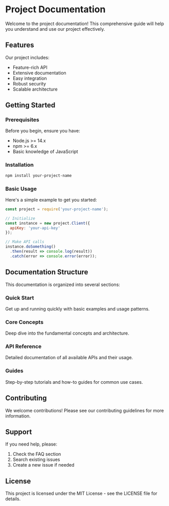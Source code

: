 <!-- docs/README.md -->
# Project Documentation

Welcome to the project documentation! This comprehensive guide will help you understand and use our project effectively.

## Features

Our project includes:

- Feature-rich API
- Extensive documentation
- Easy integration
- Robust security
- Scalable architecture

## Getting Started

### Prerequisites

Before you begin, ensure you have:

- Node.js >= 14.x
- npm >= 6.x
- Basic knowledge of JavaScript

### Installation

```bash
npm install your-project-name
```

### Basic Usage

Here's a simple example to get you started:

```javascript
const project = require('your-project-name');

// Initialize
const instance = new project.Client({
  apiKey: 'your-api-key'
});

// Make API calls
instance.doSomething()
  .then(result => console.log(result))
  .catch(error => console.error(error));
```

## Documentation Structure

This documentation is organized into several sections:

### Quick Start
Get up and running quickly with basic examples and usage patterns.

### Core Concepts
Deep dive into the fundamental concepts and architecture.

### API Reference
Detailed documentation of all available APIs and their usage.

### Guides
Step-by-step tutorials and how-to guides for common use cases.

## Contributing

We welcome contributions! Please see our contributing guidelines for more information.

## Support

If you need help, please:

1. Check the FAQ section
2. Search existing issues
3. Create a new issue if needed

## License

This project is licensed under the MIT License - see the LICENSE file for details.